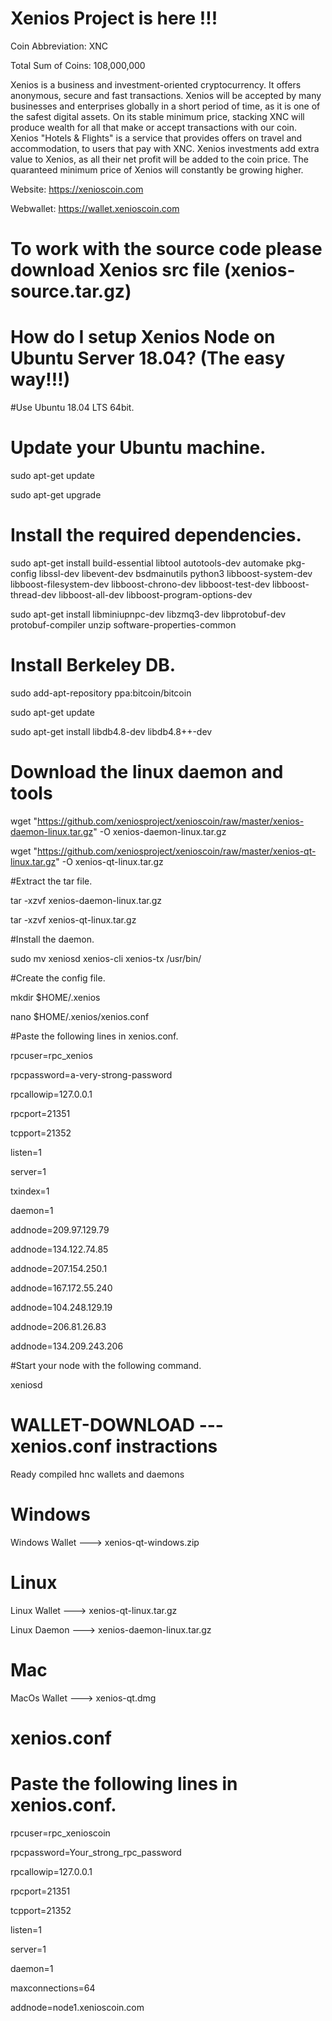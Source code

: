 # Xenios Project is here !!!

Coin Abbreviation: XNC

Total Sum of Coins: 108,000,000

Xenios is a business and investment-oriented cryptocurrency. 
It offers anonymous, secure and fast transactions. 
Xenios will be accepted by many businesses and enterprises globally in a short period of time, 
as it is one of the safest digital assets. 
On its stable minimum price, stacking XNC will produce wealth for all that make or accept transactions with our coin.
Xenios "Hotels & Flights" is a service that provides offers on travel and accommodation, to users that pay with XNC. 
Xenios investments add extra value to Xenios, as all their net profit will be added to the coin price. 
The quaranteed minimum price of Xenios will constantly be growing higher. 

Website: https://xenioscoin.com

Webwallet: https://wallet.xenioscoin.com

# To work with the source code please download Xenios src file (xenios-source.tar.gz)

# How do I setup Xenios Node on Ubuntu Server 18.04? (The easy way!!!)

#Use Ubuntu 18.04 LTS 64bit.

# Update your Ubuntu machine.

sudo apt-get update

sudo apt-get upgrade

# Install the required dependencies.
sudo apt-get install build-essential libtool autotools-dev automake pkg-config libssl-dev libevent-dev bsdmainutils python3 libboost-system-dev libboost-filesystem-dev libboost-chrono-dev libboost-test-dev libboost-thread-dev libboost-all-dev libboost-program-options-dev

sudo apt-get install libminiupnpc-dev libzmq3-dev libprotobuf-dev protobuf-compiler unzip software-properties-common

# Install Berkeley DB.

sudo add-apt-repository ppa:bitcoin/bitcoin

sudo apt-get update

sudo apt-get install libdb4.8-dev libdb4.8++-dev

# Download the linux daemon and tools

wget "https://github.com/xeniosproject/xenioscoin/raw/master/xenios-daemon-linux.tar.gz" -O xenios-daemon-linux.tar.gz

wget "https://github.com/xeniosproject/xenioscoin/raw/master/xenios-qt-linux.tar.gz" -O xenios-qt-linux.tar.gz

#Extract the tar file.

tar -xzvf xenios-daemon-linux.tar.gz

tar -xzvf xenios-qt-linux.tar.gz

#Install the daemon.

sudo mv xeniosd xenios-cli xenios-tx /usr/bin/

#Create the config file.

mkdir $HOME/.xenios

nano $HOME/.xenios/xenios.conf

#Paste the following lines in xenios.conf.

rpcuser=rpc_xenios

rpcpassword=a-very-strong-password

rpcallowip=127.0.0.1

rpcport=21351

tcpport=21352

listen=1

server=1

txindex=1

daemon=1

addnode=209.97.129.79

addnode=134.122.74.85

addnode=207.154.250.1

addnode=167.172.55.240

addnode=104.248.129.19

addnode=206.81.26.83

addnode=134.209.243.206

#Start your node with the following command.

xeniosd 




 # WALLET-DOWNLOAD  --- xenios.conf instractions

Ready compiled hnc wallets and daemons


# Windows 

Windows Wallet ---> xenios-qt-windows.zip


# Linux 

Linux Wallet  ---> xenios-qt-linux.tar.gz

Linux Daemon  ---> xenios-daemon-linux.tar.gz


# Mac

MacOs Wallet ---> xenios-qt.dmg


# xenios.conf

# Paste the following lines in xenios.conf.


rpcuser=rpc_xenioscoin

rpcpassword=Your_strong_rpc_password

rpcallowip=127.0.0.1

rpcport=21351

tcpport=21352

listen=1

server=1

daemon=1

maxconnections=64

addnode=node1.xenioscoin.com


